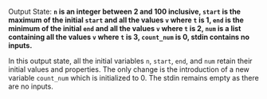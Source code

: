 Output State: **`n` is an integer between 2 and 100 inclusive, `start` is the maximum of the initial `start` and all the values `v` where `t` is 1, `end` is the minimum of the initial `end` and all the values `v` where `t` is 2, `num` is a list containing all the values `v` where `t` is 3, `count_num` is 0, stdin contains no inputs.**

In this output state, all the initial variables `n`, `start`, `end`, and `num` retain their initial values and properties. The only change is the introduction of a new variable `count_num` which is initialized to 0. The stdin remains empty as there are no inputs.